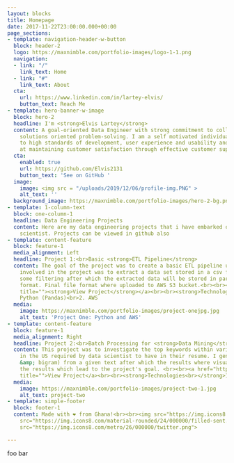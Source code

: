 ```yaml
---
layout: blocks
title: Homepage
date: 2017-11-22T23:00:00.000+00:00
page_sections:
- template: navigation-header-w-button
  block: header-2
  logo: https://maxnimble.com/portfolio-images/logo-1-1.png
  navigation:
  - link: "/"
    link_text: Home
  - link: "#"
    link_text: About
  cta:
    url: https://www.linkedin.com/in/lartey-elvis/
    button_text: Reach Me
- template: hero-banner-w-image
  block: hero-2
  headline: I'm <strong>Elvis Lartey</strong>
  content: A goal-oriented Data Engineer with strong commitment to collaboration and
    solutions oriented problem-solving. I am a self motivated individual who is committed
    to high standards of development, user experience and usability and successful
    at maintaining customer satisfaction through effective customer support and collaboration.
  cta:
    enabled: true
    url: https://github.com/Elvis2131
    button_text: 'See on GitHub '
  image: 
  	image: <img src = "/uploads/2019/12/06/profile-img.PNG" >
    alt_text: ''
  background_image: https://maxnimble.com/portfolio-images/hero-2-bg.png
- template: 1-column-text
  block: one-column-1
  headline: Data Engineering Projects
  content: Here are my data engineering projects that i have embarked on as a data
    scientist. Projects can be viewed in github also
- template: content-feature
  block: feature-1
  media_alignment: Left
  headline: Project 1:<br>Basic <strong>ETL Pipeline</strong>
  content: The goal of the project was to create a basic ETL pipeline using. The tasks
    involved in the project was to extract a data set stored in a csv format and do
    some filtering after which the extracted data will be stored in parquet and json(gzip)
    format. Final file format where uploaded to AWS S3 bucket.<br><br><a href="https://github.com/Elvis2131/project-1"
    title=""><strong>View Project</strong></a><br><br><strong>Technologies:<br></strong>1.
    Python (Pandas)<br>2. AWS
  media:
    image: https://maxnimble.com/portfolio-images/project-onejpg.jpg
    alt_text: 'Project One: Python and AWS'
- template: content-feature
  block: feature-1
  media_alignment: Right
  headline: Project 2:<br>Batch Processing for <strong>Data Mining</strong>
  content: This project was to investigate the top keywords within various cities
    in the US required by data scientist to have in their resume. I generated n-grams(unigram
    &amp; bigram) from a given text after which the results where visualized to compare
    the results which lead to the project's goal. <br><br><a href="https://github.com/Elvis2131/project-2"
    title="">View Project</a><br><br><strong>Technologies<br></strong>1. Python (PySpark)<br><br>
  media:
    image: https://maxnimble.com/portfolio-images/project-two-1.jpg
    alt_text: project-two
- template: simple-footer
  block: footer-1
  content: Made with ❤︎ from Ghana!<br><br><img src="https://img.icons8.com/android/24/000000/linkedin.png">      <img
    src="https://img.icons8.com/material-rounded/24/000000/filled-sent.png">       <img
    src="https://img.icons8.com/metro/26/000000/twitter.png">

---
```

foo bar